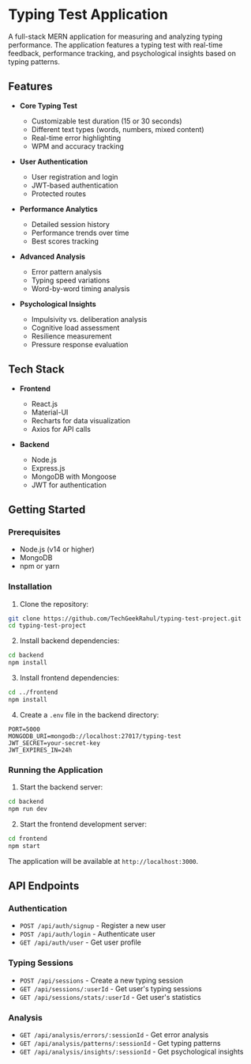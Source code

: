 # Typing Test Application

A full-stack MERN application for measuring and analyzing typing performance. The application features a typing test with real-time feedback, performance tracking, and psychological insights based on typing patterns.

## Features

- **Core Typing Test**
  - Customizable test duration (15 or 30 seconds)
  - Different text types (words, numbers, mixed content)
  - Real-time error highlighting
  - WPM and accuracy tracking

- **User Authentication**
  - User registration and login
  - JWT-based authentication
  - Protected routes

- **Performance Analytics**
  - Detailed session history
  - Performance trends over time
  - Best scores tracking

- **Advanced Analysis**
  - Error pattern analysis
  - Typing speed variations
  - Word-by-word timing analysis

- **Psychological Insights**
  - Impulsivity vs. deliberation analysis
  - Cognitive load assessment
  - Resilience measurement
  - Pressure response evaluation

## Tech Stack

- **Frontend**
  - React.js
  - Material-UI
  - Recharts for data visualization
  - Axios for API calls

- **Backend**
  - Node.js
  - Express.js
  - MongoDB with Mongoose
  - JWT for authentication

## Getting Started

### Prerequisites

- Node.js (v14 or higher)
- MongoDB
- npm or yarn

### Installation

1. Clone the repository:
```bash
git clone https://github.com/TechGeekRahul/typing-test-project.git
cd typing-test-project
```

2. Install backend dependencies:
```bash
cd backend
npm install
```

3. Install frontend dependencies:
```bash
cd ../frontend
npm install
```

4. Create a `.env` file in the backend directory:
```
PORT=5000
MONGODB_URI=mongodb://localhost:27017/typing-test
JWT_SECRET=your-secret-key
JWT_EXPIRES_IN=24h
```

### Running the Application

1. Start the backend server:
```bash
cd backend
npm run dev
```

2. Start the frontend development server:
```bash
cd frontend
npm start
```

The application will be available at `http://localhost:3000`.

## API Endpoints

### Authentication
- `POST /api/auth/signup` - Register a new user
- `POST /api/auth/login` - Authenticate user
- `GET /api/auth/user` - Get user profile

### Typing Sessions
- `POST /api/sessions` - Create a new typing session
- `GET /api/sessions/:userId` - Get user's typing sessions
- `GET /api/sessions/stats/:userId` - Get user's statistics

### Analysis
- `GET /api/analysis/errors/:sessionId` - Get error analysis
- `GET /api/analysis/patterns/:sessionId` - Get typing patterns
- `GET /api/analysis/insights/:sessionId` - Get psychological insights

